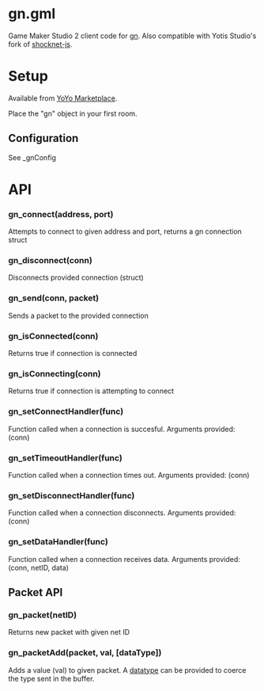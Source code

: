 # gn.gml
Game Maker Studio 2 client code for [gn](https://github.com/Yotis-Studios/gn). Also compatible with Yotis Studio's fork of [shocknet-js](https://github.com/Yotis-Studios/shocknet-js).

# Setup
Available from [YoYo Marketplace](https://marketplace.yoyogames.com/assets/10758/gn-gml-client).

Place the "gn" object in your first room.

## Configuration
See _gnConfig

# API
### gn_connect(address, port)
Attempts to connect to given address and port, returns a gn connection struct

### gn_disconnect(conn)
Disconnects provided connection (struct)

### gn_send(conn, packet)
Sends a packet to the provided connection

### gn_isConnected(conn)
Returns true if connection is connected

### gn_isConnecting(conn)
Returns true if connection is attempting to connect

### gn_setConnectHandler(func)
Function called when a connection is succesful. Arguments provided: (conn)

### gn_setTimeoutHandler(func)
Function called when a connection times out. Arguments provided: (conn)

### gn_setDisconnectHandler(func)
Function called when a connection disconnects. Arguments provided: (conn)

### gn_setDataHandler(func)
Function called when a connection receives data. Arguments provided: (conn, netID, data)

## Packet API
### gn_packet(netID)
Returns new packet with given net ID

### gn_packetAdd(packet, val, [dataType])
Adds a value (val) to given packet. A [datatype](https://manual.yoyogames.com/GameMaker_Language/GML_Reference/Buffers/buffer_write.htm) can be provided to coerce the type sent in the buffer.
